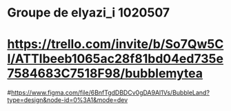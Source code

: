 # Groupe de elyazi_i 1020507
# https://trello.com/invite/b/So7Qw5CI/ATTIbeeb1065ac28f81bd04ed735e7584683C7518F98/bubblemytea
#https://www.figma.com/file/6BnfTgdDBDCv0gDA9Al1Vs/BubbleLand?type=design&node-id=0%3A1&mode=dev


